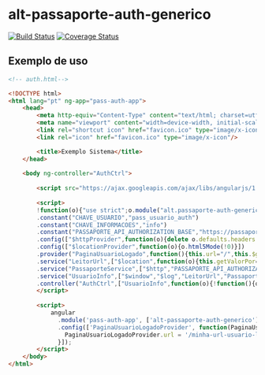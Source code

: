 # alt-passaporte-auth-generico
[![Build Status](https://secure.travis-ci.org/dsn-nimbus/alt-passaporte-auth-generico.png?branch=master)](https://travis-ci.org/dsn-nimbus/alt-passaporte-auth-generico)
[![Coverage Status](https://coveralls.io/repos/dsn-nimbus/alt-passaporte-auth-generico/badge.svg?branch=master&service=github)](https://coveralls.io/r/dsn-nimbus/alt-passaporte-auth-generico/?branch=master)

## Exemplo de uso

```html
<!-- auth.html-->

<!DOCTYPE html>
<html lang="pt" ng-app="pass-auth-app">
    <head>
        <meta http-equiv="Content-Type" content="text/html; charset=utf-8"/>
        <meta name="viewport" content="width=device-width, initial-scale=1.0"/>
        <link rel="shortcut icon" href="favicon.ico" type="image/x-icon"/>
        <link rel="icon" href="favicon.ico" type="image/x-icon"/>

        <title>Exemplo Sistema</title>
	</head>
	
	<body ng-controller="AuthCtrl">
		
		<script src="https://ajax.googleapis.com/ajax/libs/angularjs/1.4.5/angular.min.js"></script>
		
		<script>
		!function(o){"use strict";o.module("alt.passaporte-auth-generico",[])
		.constant("CHAVE_USUARIO","pass_usuario_auth")
		.constant("CHAVE_INFORMACOES","info")
		.constant("PASSAPORTE_API_AUTHORIZATION_BASE","https://passaporte2-dev.alterdata.com.br/passaporte-rest-api/rest/authorization")
		.config(["$httpProvider",function(o){delete o.defaults.headers.common["X-Requested-With"]}])
		.config(["$locationProvider",function(o){o.html5Mode(!0)}])
		.provider("PaginaUsuarioLogado",function(){this.url="/",this.$get=function(){return this.url}})
		.service("LeitorUrl",["$location",function(o){this.getValorPor=function(t){return o.search()[t]}}])
		.service("PassaporteService",["$http","PASSAPORTE_API_AUTHORIZATION_BASE",function(o,t){this.pegaInformacoesPorToken=function(r){return o.get(t+"?token="+r).then(function(o){return o.data})}}])
		.service("UsuarioInfo",["$window","$log","LeitorUrl","PassaporteService","CHAVE_USUARIO","CHAVE_INFORMACOES","PaginaUsuarioLogado",function(o,t,r,e,n,a,i){var s=r.getValorPor(a);this.registraInformacoes=function(){e.pegaInformacoesPorToken(s).then(function(t){o.localStorage.setItem(n,JSON.stringify(t)),o.location.replace(i)})["catch"](function(r){o.alert("Erro ao buscar as informações pelo token (passaporte)."),t.error(r)})}}])
		.controller("AuthCtrl",["UsuarioInfo",function(o){!function(){o.registraInformacoes()}()}])}(window.angular);
		</script>
		
		<script>
			angular
			  .module('pass-auth-app', ['alt-passaporte-auth-generico'])
			  .config(['PaginaUsuarioLogadoProvider', function(PaginaUsuarioLogadoProvider) {
			    PaginaUsuarioLogadoProvider.url = '/minha-url-usuario-logado';
			  }]);
		</script>
	</body>
</html>
```


